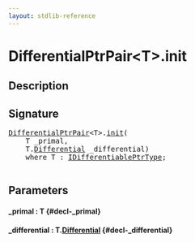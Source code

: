 ```yaml
---
layout: stdlib-reference
---
```


# DifferentialPtrPair\<T\>\.init

## Description





## Signature 

<pre>
<a href="/stdlib-reference/types/DifferentialPtrPair/index" class="code_type">DifferentialPtrPair</a>&lt;<span class="code_type">T</span>&gt;.<a href="/stdlib-reference/types/DifferentialPtrPair/init">init</a>(
    <span class="code_type">T</span> <span class='code_param'>_primal</span>,
    <span class="code_type">T</span>.<a href="/stdlib-reference/types/DifferentialPtrPair/Differential" class="code_type">Differential</a> <span class='code_param'>_differential</span>)
    <span class='code_keyword'>where</span> <span class="code_type">T</span> : <a href="/stdlib-reference/interfaces/IDifferentiablePtrType/index" class="code_type">IDifferentiablePtrType</a>;

</pre>

## Parameters

#### \_primal  : T {#decl-_primal}
#### \_differential  : T\.[Differential](/stdlib-reference/types/DifferentialPtrPair/Differential) {#decl-_differential}


